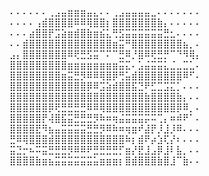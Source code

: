 ⠄⠄⠄⠄⠄⠄⢀⣠⣤⣶⣶⣶⣤⣄⠄⠄⢀⣠⣤⣤⣤⣤⣀⠄⠄⠄⠄⠄⠄⠄ 
⠄⠄⠄⠄⢠⣾⣿⣿⣿⣿⠿⠿⢿⣿⣿⡆⣿⣿⣿⣿⣿⣿⣿⣷⡄⠄⠄⠄⠄⠄ 
⠄⠄⠄⣴⣿⣿⡟⣩⣵⣶⣾⣿⣷⣶⣮⣅⢛⣫⣭⣭⣭⣭⣭⣭⣛⣂⠄⠄⠄⠄ 
⠄⠄⣾⣿⣿⣿⣿⣿⣿⣿⣿⣿⣿⣿⣿⣿⣶⣭⠛⣿⣿⣿⣿⣿⣿⣿⣿⣦⡀⠄ 
⣠⡄⣿⣿⣿⣿⣿⣿⣿⠿⢟⣛⣫⣭⠉⠍⠉⣛⠿⡘⣿⠿⢟⣛⡛⠉⠙⠻⢿⡄ 
⣿⣿⣿⣿⣿⣿⣿⣿⣿⣶⣶⣶⣶⣶⣶⣶⣶⣭⣍⠄⣡⣬⣭⣭⣅⣈⣀⣉⣁⠄ 
⣿⣿⣿⣿⣿⣿⣿⣿⣶⣭⣛⡻⠿⠿⢿⣿⡿⢛⣥⣾⣿⣿⣿⣿⣿⣿⣿⠿⠋⠄ 
⣿⣿⣿⣿⣿⣿⣿⣿⣿⣿⣿⣿⡿⠿⣩⣵⣾⣿⣿⣯⣙⠟⣋⣉⣩⣍⡁⠄⠄⠄ 
⣿⣿⣿⣿⣿⣿⣿⣿⣿⣿⣿⣿⣿⣿⣿⣿⣿⣿⣿⣿⣿⣷⣿⣿⣿⣿⣷⡄⠄⠄ 
⣿⣿⣿⣿⣿⣿⡿⢟⣛⣛⣛⣛⠿⠿⢿⣿⣿⣿⣿⣿⣿⣿⣿⣿⣿⣿⡿⠿⡀⠄ 
⣿⣿⣿⣿⣿⡟⢼⣿⣯⣭⣛⣛⣛⡻⠷⠶⢶⣬⣭⣭⣭⡭⠭⢉⡄⠶⠾⠟⠁⠄ 
⣿⣿⣿⣿⣟⠻⣦⣤⣭⣭⣭⣭⣛⣛⡻⠿⠷⠶⢶⣶⠞⣼⡟⡸⣸⡸⠿⠄⠄⠄ 
⣛⠿⢿⣿⣿⣿⣾⣿⣿⣿⣿⣿⣿⣿⣿⣿⣿⣿⠷⡆⣾⠟⡴⣱⢏⡜⠆⠄⠄⠄
⣭⣙⡒⠦⠭⣭⣛⣛⣛⡻⠿⠿⠟⣛⣛⣛⣛⡋⣶⡜⣟⣸⣠⡿⣸⠇⣧⡀⠄⠄ 
⣿⣿⣿⣿⣷⣶⣦⣭⣭⣭⣭⣭⣭⣥⣶⣶⣶⡆⣿⣾⣿⣿⣿⣷⣿⣸⠉⣷⠄⠄

